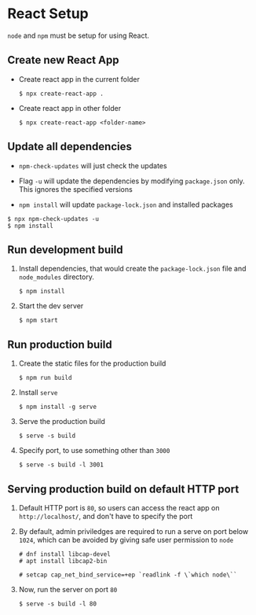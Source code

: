 # React Setup

`node` and `npm` must be setup for using React.

## Create new React App

- Create react app in the current folder

  ```
  $ npx create-react-app .
  ```

- Create react app in other folder

  ```
  $ npx create-react-app <folder-name>
  ```

## Update all dependencies

- `npm-check-updates` will just check the updates

- Flag `-u` will update the dependencies by modifying `package.json` only. This ignores the specified versions

- `npm install` will update `package-lock.json` and installed packages

```
$ npx npm-check-updates -u
$ npm install
```

## Run development build

1. Install dependencies, that would create the `package-lock.json` file and `node_modules` directory.

   ```
   $ npm install
   ```

2. Start the dev server

   ```
   $ npm start
   ```

## Run production build

1. Create the static files for the production build

   ```
   $ npm run build
   ```

2. Install `serve`

   ```
   $ npm install -g serve
   ```

3. Serve the production build

   ```
   $ serve -s build
   ```

4. Specify port, to use something other than `3000`

   ```
   $ serve -s build -l 3001
   ```

## Serving production build on default HTTP port

1. Default HTTP port is `80`, so users can access the react app on `http://localhost/`, and don't have to specify the port

2. By default, admin priviledges are required to run a serve on port below `1024`, which can be avoided by giving safe user permission to `node`

   ```
   # dnf install libcap-devel
   # apt install libcap2-bin

   # setcap cap_net_bind_service=+ep `readlink -f \`which node\``
   ```

3. Now, run the server on port `80`

   ```
   $ serve -s build -l 80
   ```

<!-- ## Install React Dev Tools

````
$ npm install --save-dev react-devtools
``` -->
